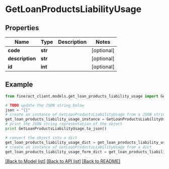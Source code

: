 # GetLoanProductsLiabilityUsage


## Properties

Name | Type | Description | Notes
------------ | ------------- | ------------- | -------------
**code** | **str** |  | [optional] 
**description** | **str** |  | [optional] 
**id** | **int** |  | [optional] 

## Example

```python
from fineract_client.models.get_loan_products_liability_usage import GetLoanProductsLiabilityUsage

# TODO update the JSON string below
json = "{}"
# create an instance of GetLoanProductsLiabilityUsage from a JSON string
get_loan_products_liability_usage_instance = GetLoanProductsLiabilityUsage.from_json(json)
# print the JSON string representation of the object
print GetLoanProductsLiabilityUsage.to_json()

# convert the object into a dict
get_loan_products_liability_usage_dict = get_loan_products_liability_usage_instance.to_dict()
# create an instance of GetLoanProductsLiabilityUsage from a dict
get_loan_products_liability_usage_form_dict = get_loan_products_liability_usage.from_dict(get_loan_products_liability_usage_dict)
```
[[Back to Model list]](../README.md#documentation-for-models) [[Back to API list]](../README.md#documentation-for-api-endpoints) [[Back to README]](../README.md)


